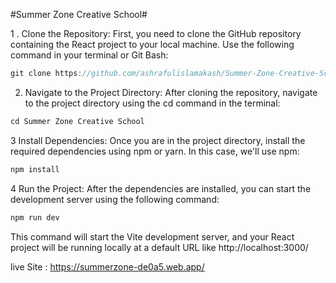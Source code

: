 #Summer Zone Creative School#

1 . Clone the Repository: First, you need to clone the GitHub repository containing the React project to your local machine. Use the following command in your terminal or Git Bash:

```javascript
git clone https://github.com/ashrafulislamakash/Summer-Zone-Creative-School.git
```

2. Navigate to the Project Directory: After cloning the repository, navigate to the project directory using the cd command in the terminal:

```javascript
cd Summer Zone Creative School
```

3 Install Dependencies: Once you are in the project directory, install the required dependencies using npm or yarn. In this case, we'll use npm:

```javascript
npm install
```

4 Run the Project: After the dependencies are installed, you can start the development server using the following command:

```javascript
npm run dev
```

This command will start the Vite development server, and your React project will be running locally at a default URL like http://localhost:3000/

live Site :
https://summerzone-de0a5.web.app/
